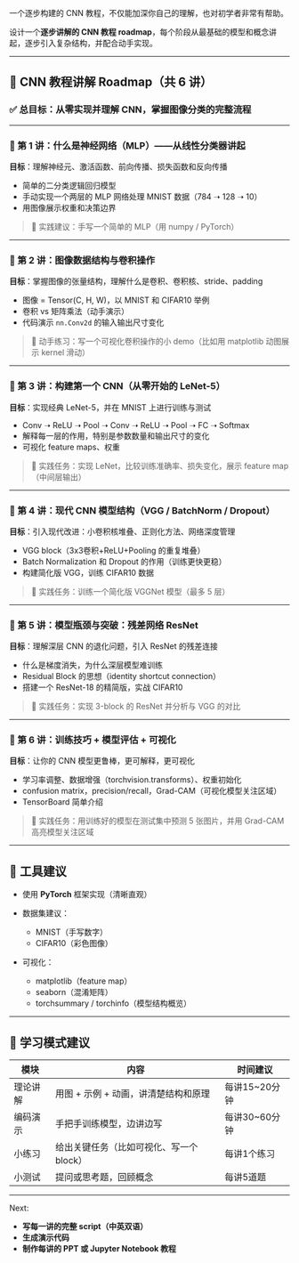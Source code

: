 一个逐步构建的 CNN 教程，不仅能加深你自己的理解，也对初学者非常有帮助。

设计一个**逐步讲解的 CNN 教程 roadmap**，每个阶段从最基础的模型和概念讲起，逐步引入复杂结构，并配合动手实现。

---

## 🧭 CNN 教程讲解 Roadmap（共 6 讲）

### ✅ 总目标：从零实现并理解 CNN，掌握图像分类的完整流程

---

### 📘 第 1 讲：什么是神经网络（MLP）——从线性分类器讲起

**目标**：理解神经元、激活函数、前向传播、损失函数和反向传播

* 简单的二分类逻辑回归模型
* 手动实现一个两层的 MLP 网络处理 MNIST 数据（784 ➝ 128 ➝ 10）
* 用图像展示权重和决策边界

> 📌 实践建议：手写一个简单的 MLP（用 numpy / PyTorch）

---

### 📘 第 2 讲：图像数据结构与卷积操作

**目标**：掌握图像的张量结构，理解什么是卷积、卷积核、stride、padding

* 图像 = Tensor(C, H, W)，以 MNIST 和 CIFAR10 举例
* 卷积 vs 矩阵乘法（动手演示）
* 代码演示 `nn.Conv2d` 的输入输出尺寸变化

> 📌 动手练习：写一个可视化卷积操作的小 demo（比如用 matplotlib 动图展示 kernel 滑动）

---

### 📘 第 3 讲：构建第一个 CNN（从零开始的 LeNet-5）

**目标**：实现经典 LeNet-5，并在 MNIST 上进行训练与测试

* Conv ➝ ReLU ➝ Pool ➝ Conv ➝ ReLU ➝ Pool ➝ FC ➝ Softmax
* 解释每一层的作用，特别是参数数量和输出尺寸的变化
* 可视化 feature maps、权重

> 📌 实践任务：实现 LeNet，比较训练准确率、损失变化，展示 feature map（中间层输出）

---

### 📘 第 4 讲：现代 CNN 模型结构（VGG / BatchNorm / Dropout）

**目标**：引入现代改进：小卷积核堆叠、正则化方法、网络深度管理

* VGG block（3x3卷积+ReLU+Pooling 的重复堆叠）
* Batch Normalization 和 Dropout 的作用（训练更快更稳）
* 构建简化版 VGG，训练 CIFAR10 数据

> 📌 实践任务：训练一个简化版 VGGNet 模型（最多 5 层）

---

### 📘 第 5 讲：模型瓶颈与突破：残差网络 ResNet

**目标**：理解深层 CNN 的退化问题，引入 ResNet 的残差连接

* 什么是梯度消失，为什么深层模型难训练
* Residual Block 的思想（identity shortcut connection）
* 搭建一个 ResNet-18 的精简版，实战 CIFAR10

> 📌 实践任务：实现 3-block 的 ResNet 并分析与 VGG 的对比

---

### 📘 第 6 讲：训练技巧 + 模型评估 + 可视化

**目标**：让你的 CNN 模型更鲁棒，更可解释，更可视化

* 学习率调整、数据增强（torchvision.transforms）、权重初始化
* confusion matrix，precision/recall，Grad-CAM（可视化模型关注区域）
* TensorBoard 简单介绍

> 📌 实践任务：用训练好的模型在测试集中预测 5 张图片，并用 Grad-CAM 高亮模型关注区域

---

## 🧰 工具建议

* 使用 **PyTorch** 框架实现（清晰直观）
* 数据集建议：

  * MNIST（手写数字）
  * CIFAR10（彩色图像）
* 可视化：

  * matplotlib（feature map）
  * seaborn（混淆矩阵）
  * torchsummary / torchinfo（模型结构概览）

---

## 🔁 学习模式建议

| 模块   | 内容                      | 时间建议       |
| ---- | ----------------------- | ---------- |
| 理论讲解 | 用图 + 示例 + 动画，讲清楚结构和原理   | 每讲15\~20分钟 |
| 编码演示 | 手把手训练模型，边讲边写            | 每讲30\~60分钟 |
| 小练习  | 给出关键任务（比如可视化、写一个 block） | 每讲1个练习     |
| 小测试  | 提问或思考题，回顾概念             | 每讲5道题      |

---

Next:

* **写每一讲的完整 script（中英双语）**
* **生成演示代码**
* **制作每讲的 PPT 或 Jupyter Notebook 教程**

